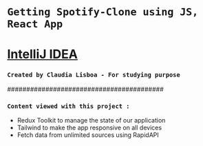 

# `Getting Spotify-Clone using JS, React App`

# [IntelliJ IDEA](https://www.jetbrains.com/idea/)

### `Created by Claudia Lisboa - For studying purpose` 


#########################################

### `Content viewed with this project :`

- Redux Toolkit to manage the state of our application
- Tailwind to make the app responsive on all devices
- Fetch data from unlimited sources using RapidAPI
